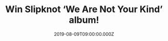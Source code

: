 ---
campaign-uuid: "c-578800f1-3201-407f-892b-48d73ec891c7"
type: "Competition"
category: "Music"
date: "2019-08-09T09:00:00.000Z"
end-date: "2019-09-09T23:59:00.000Z"
disable-form: false
is_promoted: false
has_entry_page: true
title: "Win Slipknot ‘We Are Not Your Kind’ album!"
competition-description: "<p>Slipknot's sixth studio album, produced by the band themselves\
  \ and Greg Fidelman is finally here and we are giving away a copy to you! Insert\
  \ Coin, Red Flag, My Pain are some of their brand new hits you could find in their\
  \ brand new album ‘We Are Not Your Kind’.</p>\n<p>Click below and it could be yours.</p>\n"
hero-header: "Win Slipknot ‘We Are Not Your Kind’ album!"
terms-confirmation: "N/A"
banner-img: "https://assets.expresslyapp.com/asset-d02c442a-c7bb-4e27-a37f-fbe97f393aae.jpg"
logo-left-href: "aaa.nme.com"
logo-left-image: "https://assets.expresslyapp.com/asset-be7f28ac-d736-428f-a1ad-b7be15703f54.jpg"
logo-left-title: "NME AAA"
bg-image-hero: "https://assets.expresslyapp.com/asset-57fa4279-639a-4bd2-9c67-544274d8bdb7.jpg"
bg-image-first: "https://assets.expresslyapp.com/asset-bc798f07-42d2-4440-a1f0-1404f23f22f3.jpg"
section1-content: "<p>Slipknot's sixth studio album, produced by the band themselves\
  \ and Greg Fidelman is here.’We Are Not Your Kind' follows Slipknot's blistering\
  \ 2014 LP, '.5: The Gray Chapter', which debuted in the top 5 in the official album\
  \ charts of 19 countries around the world, including the U.S. (#1), Japan (#1),\
  \ Australia (#1), Russia (#1), UK (#2) and Germany (#2)</p>\n<p>We are giving you\
  \ the chance of wining Slipknot brand new album. If you are their biggest fan, enter\
  \ below and it could be coming home with you!</p>\n"
entry-title: "Win Slipknot ‘We Are Not Your Kind’ album!"
entry-content: "<p>Enter the draw to win Slipknot ‘We Are Not Your Kind’ album by\
  \ completing the form below before 23:59 on the 9th of September 2019.</p>\n"
has-winner: false
prize-description: "Slipknot ‘We Are Not Your Kind’ album"
special-conditions: "Multiple entries are allowed up to one every day.\r\n\r\nThis\
  \ competition is also available on: http://club.expressly.io/competitons/slipknot-album-giveaway"
country-restrictions:
- "GB"
---
